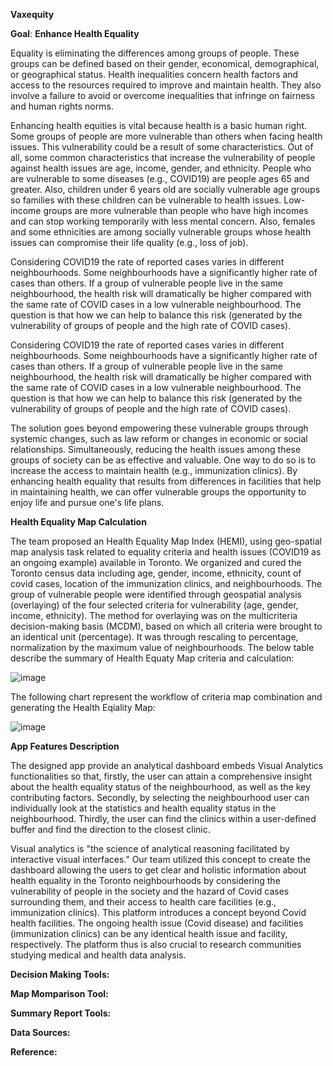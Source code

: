 **Vaxequity**

**Goal**: **Enhance Health Equality**

Equality is eliminating the differences among groups of people. These groups can be defined based on their gender, economical, demographical, or geographical status. Health inequalities concern health factors and access to the resources required to improve and maintain health. They also involve a failure to avoid or overcome inequalities that infringe on fairness and human rights norms.

Enhancing health equities is vital because health is a basic human right. Some groups of people are more vulnerable than others when facing health issues. This vulnerability could be a result of some characteristics. Out of all, some common characteristics that increase the vulnerability of people against health issues are age, income, gender, and ethnicity. People who are vulnerable to some diseases (e.g., COVID19) are people ages 65 and greater. Also, children under 6 years old are socially vulnerable age groups so families with these children can be vulnerable to health issues. Low-income groups are more vulnerable than people who have high incomes and can stop working temporarily with less mental concern. Also, females and some ethnicities are among socially vulnerable groups whose health issues can compromise their life quality (e.g., loss of job). 

Considering COVID19 the rate of reported cases varies in different neighbourhoods. Some neighbourhoods have a significantly higher rate of cases than others. If a group of vulnerable people live in the same neighbourhood, the health risk will dramatically be higher compared with the same rate of COVID cases in a low vulnerable neighbourhood. The question is that how we can help to balance this risk (generated by the vulnerability of groups of people and the high rate of COVID cases).

Considering COVID19 the rate of reported cases varies in different neighbourhoods. Some neighbourhoods have a significantly higher rate of cases than others. If a group of vulnerable people live in the same neighbourhood, the health risk will dramatically be higher compared with the same rate of COVID cases in a low vulnerable neighbourhood. The question is that how we can help to balance this risk (generated by the vulnerability of groups of people and the high rate of COVID cases).
 
The solution goes beyond empowering these vulnerable groups through systemic changes, such as law reform or changes in economic or social relationships. Simultaneously, reducing the health issues among these groups of society can be as effective and valuable. One way to do so is to increase the access to maintain health (e.g., immunization clinics). By enhancing health equality that results from differences in facilities that help in maintaining health, we can offer vulnerable groups the opportunity to enjoy life and pursue one's life plans.

**Health Equality Map Calculation**

The team proposed an Health Equality Map Index (HEMI), using geo-spatial map analysis task related to equality criteria and health issues (COVID19 as an ongoing example) available in Toronto. 
We organized and cured the Toronto census data including age, gender, income, ethnicity, count of covid cases, location of the immunization clinics, and neighbourhoods. The group of vulnerable people were identified through geospatial analysis (overlaying) of the four selected criteria for vulnerability (age, gender, income, ethnicity). The method for overlaying was on the multicriteria decision-making basis (MCDM), based on which all criteria were brought to an identical unit (percentage). It was through rescaling to percentage, normalization by the maximum value of neighbourhoods. The below table describe the summary of Health Equaty Map criteria and calculation:

![image](https://user-images.githubusercontent.com/52434636/113491165-bfe1fe00-949c-11eb-8653-2f248c1d759e.png)

The following chart represent the workflow of criteria map combination and generating the Health Eqiality Map:

![image](https://user-images.githubusercontent.com/52434636/113491937-5fee5600-94a2-11eb-80be-081475e704d4.png)




**App Features Description**

The designed app provide an analytical dashboard embeds Visual Analytics functionalities so that, firstly, the user can attain a comprehensive insight about the health equality status of the neighbourhood, as well as the key contributing factors. Secondly, by selecting the neighbourhood user can individually look at the statistics and health equality status in the neighbourhood. Thirdly, the user can find the clinics within a user-defined buffer and find the direction to the closest clinic. 

Visual analytics is "the science of analytical reasoning facilitated by interactive visual interfaces." Our team utilized this concept to create the dashboard allowing the users to get clear and holistic information about health equality in the Toronto neighbourhoods by considering the vulnerability of people in the society and the hazard of Covid cases surrounding them, and their access to health care facilities (e.g., immunization clinics). This platform introduces a concept beyond Covid health facilities. The ongoing health issue (Covid disease) and facilities (immunization clinics) can be any identical health issue and facility, respectively. The platform thus is also crucial to research communities studying medical and health data analysis.

**Decision Making Tools:**

**Map Momparison Tool:**

**Summary Report Tools:**

**Data Sources:**

**Reference:**
